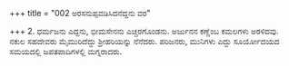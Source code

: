 +++
title = "002 ಅರಸನುಪ್ಪವಡಿಸಿದನೆದ್ದನು ವರ"

+++
2. ಧರ್ಮಜನು ಎದ್ದನು, ಭೀಮಸೇನನು ಎಚ್ಚರಗೊಂಡನು. ಅರ್ಜುನನ ಕಣ್ಣೆಂಬ ಕಮಲಗಳು ಅರಳಿದವು. ನಕುಲ ಸಹದೇವರು ಮೈಮುರಿದೆದ್ದು ಶ್ರೀಹರಿಯನ್ನು ನೆನೆದರು. ಪರಿಜನರು, ಮುನಿಗಳು ಎದ್ದು ಸೂರ್ಯೋದಯದ ಸಮಯದಲ್ಲಿ ಜಪತಪಾದಿಗಳಲ್ಲಿ ಮಗ್ನರಾದರು.